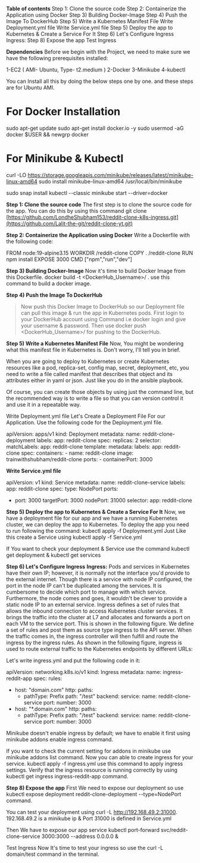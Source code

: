 **Table of contents**
Step 1: Clone the source code
Step 2: Containerize the Application using Docker
Step 3) Building Docker-Image
Step 4) Push the Image To DockerHub
Step 5) Write a Kubernetes Manifest File
Write Deployment.yml file
Write Service.yml file
Step 5) Deploy the app to Kubernetes & Create a Service For It
Step 6) Let's Configure Ingress
Ingress:
Step 8) Expose the app
Test Ingress

**Dependencies**
Before we begin with the Project, we need to make sure we have the following prerequisites installed:

1-EC2 ( AMI- Ubuntu, Type- t2.medium )
2-Docker
3-Minikube
4-kubectl

You can Install all this by doing the below steps one by one. and these steps are for Ubuntu AMI.
# For Docker Installation
sudo apt-get update
sudo apt-get install docker.io -y
sudo usermod -aG docker $USER && newgrp docker

# For Minikube & Kubectl
curl -LO https://storage.googleapis.com/minikube/releases/latest/minikube-linux-amd64
sudo install minikube-linux-amd64 /usr/local/bin/minikube 

sudo snap install kubectl --classic
minikube start --driver=docker

**Step 1: Clone the source code**
The first step is to clone the source code for the app. You can do this by using this command git clone [https://github.com/LondheShubham153/reddit-clone-k8s-ingress.git](https://github.com/Lalit-the-git/reddit-clone-yt.git)

**Step 2: Containerize the Application using Docker**
Write a Dockerfile with the following code:

FROM node:19-alpine3.15
WORKDIR /reddit-clone
COPY . /reddit-clone
RUN npm install 
EXPOSE 3000
CMD ["npm","run","dev"]

**Step 3) Building Docker-Image**
Now it's time to build Docker Image from this Dockerfile. docker build -t <DockerHub_Username>/<Imagename> . use this command to build a docker image.

**Step 4) Push the Image To DockerHub**
>Now push this Docker Image to DockerHub so our Deployment file can pull this image & run the app in Kubernetes pods.
>First login to your DockerHub account using Command i.e docker login and give your username & password.
>Then use docker push <DockerHub_Username>/<Imagename> for pushing to the DockerHub.

**Step 5) Write a Kubernetes Manifest File**
Now, You might be wondering what this manifest file in Kubernetes is. Don't worry, I'll tell you in brief.

When you are going to deploy to Kubernetes or create Kubernetes resources like a pod, replica-set, config map, secret, deployment, etc, you need to write a file called manifest that describes that object and its attributes either in yaml or json. Just like you do in the ansible playbook.

Of course, you can create those objects by using just the command line, but the recommended way is to write a file so that you can version control it and use it in a repeatable way.

Write Deployment.yml file
Let's Create a Deployment File For our Application. Use the following code for the Deployment.yml file.

apiVersion: apps/v1
kind: Deployment
metadata:
  name: reddit-clone-deployment
  labels:
    app: reddit-clone
spec:
  replicas: 2
  selector:
    matchLabels:
      app: reddit-clone
  template:
    metadata:
      labels:
        app: reddit-clone
    spec:
      containers:
      - name: reddit-clone
        image: trainwithshubham/reddit-clone
        ports:
        - containerPort: 3000

        
**Write Service.yml file**

apiVersion: v1
kind: Service
metadata:
  name: reddit-clone-service
  labels:
    app: reddit-clone
spec:
  type: NodePort
  ports:
  - port: 3000
    targetPort: 3000
    nodePort: 31000
  selector:
    app: reddit-clone
    
**Step 5) Deploy the app to Kubernetes & Create a Service For It**
Now, we have a deployment file for our app and we have a running Kubernetes cluster, we can deploy the app to Kubernetes. To deploy the app you need to run following the command: kubectl apply -f Deployment.yml Just Like this create a Service using kubectl apply -f Service.yml

If You want to check your deployment & Service use the command kubectl get deployment & kubectl get services

**Step 6) Let's Configure Ingress**
**Ingress:**
Pods and services in Kubernetes have their own IP; however, it is normally not the interface you'd provide to the external internet. Though there is a service with node IP configured, the port in the node IP can't be duplicated among the services. It is cumbersome to decide which port to manage with which service. Furthermore, the node comes and goes, it wouldn't be clever to provide a static node IP to an external service. Ingress defines a set of rules that allows the inbound connection to access Kubernetes cluster services. It brings the traffic into the cluster at L7 and allocates and forwards a port on each VM to the service port. This is shown in the following figure. We define a set of rules and post them as source type ingress to the API server. When the traffic comes in, the ingress controller will then fulfill and route the ingress by the ingress rules. As shown in the following figure, ingress is used to route external traffic to the Kubernetes endpoints by different URLs:

Let's write ingress.yml and put the following code in it:

apiVersion: networking.k8s.io/v1
kind: Ingress
metadata:
  name: ingress-reddit-app
spec:
  rules:
  - host: "domain.com"
    http:
      paths:
      - pathType: Prefix
        path: "/test"
        backend:
          service:
            name: reddit-clone-service
            port:
              number: 3000
  - host: "*.domain.com"
    http:
      paths:
      - pathType: Prefix
        path: "/test"
        backend:
          service:
            name: reddit-clone-service
            port:
              number: 3000

        
Minikube doesn't enable ingress by default; we have to enable it first using minikube addons enable ingress command.

If you want to check the current setting for addons in minikube use minikube addons list command.
Now you can able to create ingress for your service. kubectl apply -f ingress.yml use this command to apply ingress settings.
Verify that the ingress resource is running correctly by using kubectl get ingress ingress-reddit-app command.

**Step 8) Expose the app**
First We need to expose our deployment so use kubectl expose deployment reddit-clone-deployment --type=NodePort command.

You can test your deployment using curl -L http://192.168.49.2:31000. 192.168.49.2 is a minikube ip & Port 31000 is defined in Service.yml

Then We have to expose our app service kubectl port-forward svc/reddit-clone-service 3000:3000 --address 0.0.0.0 &

Test Ingress
Now It's time to test your ingress so use the curl -L domain/test command in the terminal.



